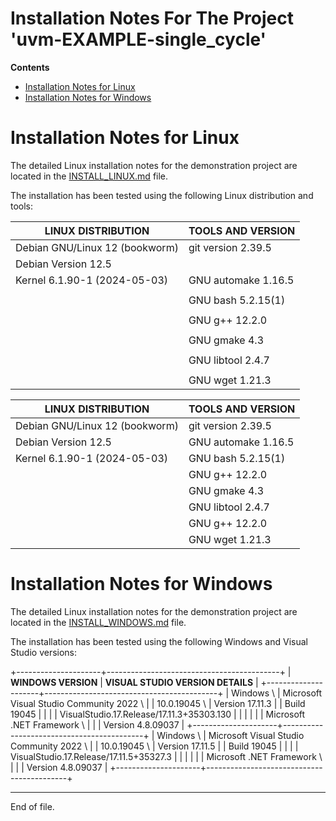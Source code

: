 
Installation Notes For The Project 'uvm-EXAMPLE-single_cycle'
===============================================================================

**Contents**
 * [Installation Notes for Linux](#Installation-Notes-for-Linux)
 * [Installation Notes for Windows](#Installation-Notes-for-Windows)




Installation Notes for Linux
===============================================================================

The detailed Linux installation notes for the demonstration project
are located in the [INSTALL_LINUX.md](INSTALL_LINUX.md) file.

The installation has been tested using the following Linux
distribution and tools:

| __LINUX DISTRIBUTION__           | __TOOLS AND VERSION__  |
|----------------------------------|------------------------|
| Debian GNU/Linux 12 (bookworm)   | git version 2.39.5     |
| Debian Version 12.5              |                        |
| Kernel 6.1.90-1 (2024-05-03)     | GNU automake 1.16.5    |
|                                  |                        |
|                                  | GNU bash 5.2.15(1)     |
|                                  |                        |
|                                  | GNU g++ 12.2.0         |
|                                  |                        |
|                                  | GNU gmake 4.3          |
|                                  |                        |
|                                  | GNU libtool 2.4.7      |
|                                  |                        |
|                                  | GNU wget 1.21.3        |




| __LINUX DISTRIBUTION__           | __TOOLS AND VERSION__  |
|----------------------------------|------------------------|
| Debian GNU/Linux 12 (bookworm)   | git version 2.39.5     |
| Debian Version 12.5              | GNU automake 1.16.5    |
| Kernel 6.1.90-1 (2024-05-03)     | GNU bash 5.2.15(1)     |
|                                  | GNU g++ 12.2.0         |
|                                  | GNU gmake 4.3          |
|                                  | GNU libtool 2.4.7      |
|                                  | GNU g++ 12.2.0         |
|                                  | GNU wget 1.21.3        |



Installation Notes for Windows
===============================================================================

The detailed Linux installation notes for the demonstration project
are located in the [INSTALL_WINDOWS.md](INSTALL_WINDOWS.md) file.

The installation has been tested using the following Windows
and Visual Studio versions:

+---------------------+-------------------------------------------+
| __WINDOWS VERSION__ | __VISUAL STUDIO VERSION DETAILS__         |
+---------------------+-------------------------------------------+
| Windows           \ | Microsoft Visual Studio Community 2022  \ |
| 10.0.19045        \ | Version 17.11.3                           |
| Build 19045         |                                           |
|                     | VisualStudio.17.Release/17.11.3+35303.130 |
|                     |                                           |
|                     | Microsoft .NET Framework                \ |
|                     | Version 4.8.09037                         |
+---------------------+-------------------------------------------+
| Windows           \ | Microsoft Visual Studio Community 2022  \ |
| 10.0.19045        \ | Version 17.11.5                           |
| Build 19045         |                                           |
|                     | VisualStudio.17.Release/17.11.5+35327.3   |
|                     |                                           |
|                     | Microsoft .NET Framework                \ |
|                     | Version 4.8.09037                         |
+---------------------+-------------------------------------------+


---

End of file.

